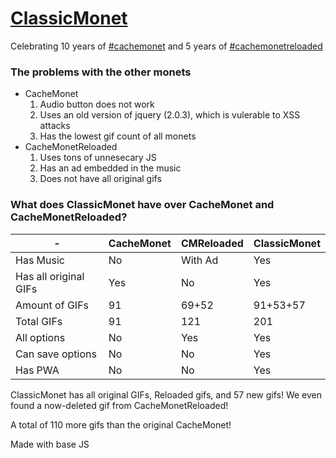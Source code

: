 # [ClassicMonet](https://ThaBluNate.github.io/ClassicMonet/)
Celebrating 10 years of [#cachemonet](http://cachemonet.com) and 5 years of [#cachemonetreloaded](https://github.com/Yihwan/cache-monet-reloaded)

### The problems with the other monets
- CacheMonet
  1. Audio button does not work
  2. Uses an old version of jquery (2.0.3), which is vulerable to XSS attacks
  3. Has the lowest gif count of all monets
- CacheMonetReloaded
  1. Uses tons of unnesecary JS
  2. Has an ad embedded in the music
  3. Does not have all original gifs

### What does ClassicMonet have over CacheMonet and CacheMonetReloaded?
|-|CacheMonet|CMReloaded|ClassicMonet|
|-------------|-------------| -------------|-------------|
|Has Music|No|With Ad|Yes|
|Has all original GIFs|Yes|No|Yes|
|Amount of GIFs|91|69+52|91+53+57|
|Total GIFs|91|121|201|
|All options|No|Yes|Yes|
|Can save options|No|No|Yes|
|Has PWA|No|No|Yes|

ClassicMonet has all original GIFs, Reloaded gifs, and 57 new gifs!
We even found a now-deleted gif from CacheMonetReloaded!

A total of 110 more gifs than the original CacheMonet!

Made with base JS
